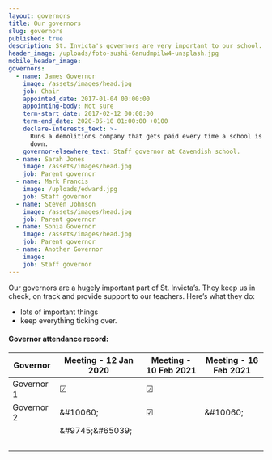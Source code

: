 ```yaml
---
layout: governors
title: Our governors
slug: governors
published: true
description: St. Invicta's governors are very important to our school. They do some things.
header_image: /uploads/foto-sushi-6anudmpilw4-unsplash.jpg
mobile_header_image:
governors:
  - name: James Governor
    image: /assets/images/head.jpg
    job: Chair
    appointed_date: 2017-01-04 00:00:00
    appointing-body: Not sure
    term-start_date: 2017-02-12 00:00:00
    term-end_date: 2020-05-10 01:00:00 +0100
    declare-interests_text: >-
      Runs a demolitions company that gets paid every time a school is knocked
      down.
    governor-elsewhere_text: Staff governor at Cavendish school.
  - name: Sarah Jones
    image: /assets/images/head.jpg
    job: Parent governor
  - name: Mark Francis
    image: /uploads/edward.jpg
    job: Staff governor
  - name: Steven Johnson
    image: /assets/images/head.jpg
    job: Parent governor
  - name: Sonia Governor
    image: /assets/images/head.jpg
    job: Parent governor
  - name: Another Governor
    image:
    job: Staff governor
---
```


Our governors are a hugely important part of St. Invicta’s. They keep us in check, on track and provide support to our teachers. Here’s what they do:

* lots of important things
* keep everything ticking over.

#### Governor attendance record:

<div class="table-responsive"><table class="table table-bordered table-hover"><thead><tr><th>Governor</th><th>Meeting - 12 Jan 2020</th><th>Meeting - 10 Feb 2021</th><th>Meeting - 16 Feb 2021</th></tr></thead><tbody><tr><td>Governor 1</td><td class="text-center">☑</td><td class="text-center">☑</td><td class="text-center">&nbsp;</td></tr><tr><td>Governor 2</td><td class="text-center">&amp;#10060;</td><td class="text-center">☑</td><td class="text-center">&amp;#10060;</td></tr><tr><td>&nbsp;</td><td class="text-center">&amp;#9745;&amp;#65039;</td><td class="text-center">&nbsp;</td><td class="text-center">&nbsp;</td></tr><tr><td>&nbsp;</td><td class="text-center">&nbsp;</td><td class="text-center">&nbsp;</td><td class="text-center">&nbsp;</td></tr></tbody></table></div>
